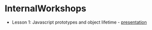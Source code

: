 # InternalWorkshops

- Lesson 1: Javascript prototypes and object lifetime - <a href="https://drive.google.com/open?id=1NnvdR2F6Z9hq4irZxsjZB6He9Mk0XMZ3edEQuU8qsDA" target="_blank">presentation</a>
